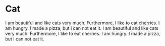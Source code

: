 # Cat
I am beautiful and like cats very much. Furthermore, I like to eat cherries. I am hungry. I made a pizza, but I can not eat it. I am beautiful and like cats very much. Furthermore, I like to eat cherries. I am hungry. I made a pizza, but I can not eat it. 